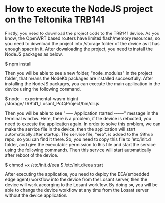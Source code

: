 # How to execute the NodeJS project on the Teltonika TRB141

Firstly, you need to download the project code to the TRB141 device.
As you know, the OpenWRT based routers have limited flash/memory resources, so you need to download the project into /storage folder of the device as it has
enough space in it.
After downloading the project, you need to install the NodeJS packages as below.

$ npm install

Then you will be able to see a new folder, "node_modules" in the project folder, that means the NodeKS packages are installed successfully.
After installing the NodeJS packages, you can execute the main application in the device using the following command.

$ node --experimental-wasm-bigint /storage/TRB141_Losant_PoC/Project/bin/cli.js

Then you will be able to see "---- Application started -----" message in the terminal window.
Here, there is a problem, if the device is rebooted, you need to execute the application again.
In order to solve this problem, we can make the service file in the device, then the application will start automatically after startup.
The service file, "eea", is added to the Github repo, so you can find it there.
So, you need to copy this file to /etc/init.d folder, and give the executable permission to this file and start the service using the following commands.
Then this service will start automatically after reboot of the device.

$ chmod +x /etc/init.d/eea
$ /etc/init.d/eea start

After executing the application, you need to deploy the EEA(embedded edge agent) workflow into the device from the Losant server, then the device will work 
accorging to the Losant workflow.
By doing so, you will be able to change the device workflow at any time from the Losant server without the device application.

